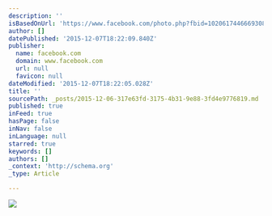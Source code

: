 ```yaml
---
description: ''
isBasedOnUrl: 'https://www.facebook.com/photo.php?fbid=10206174466693087&set=t.100003272439700&type=3&theater'
author: []
datePublished: '2015-12-07T18:22:09.840Z'
publisher:
  name: facebook.com
  domain: www.facebook.com
  url: null
  favicon: null
dateModified: '2015-12-07T18:22:05.028Z'
title: ''
sourcePath: _posts/2015-12-06-317e63fd-3175-4b31-9e88-3fd4e9776819.md
published: true
inFeed: true
hasPage: false
inNav: false
inLanguage: null
starred: true
keywords: []
authors: []
_context: 'http://schema.org'
_type: Article

---
```

![](https://scontent-arn2-1.xx.fbcdn.net/hphotos-xaf1/v/t1.0-9/11899984_10206174466693087_2724671852320594525_n.jpg?oh=9b8f6f0744c45c465b983328f6cb04e8&oe=56EDE607)